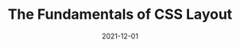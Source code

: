 ---
date: 2021-12-01
draft: true
publisher: chromiumdev
tags:
  - videos
  - css
  - layout
target_url: https://www.youtube.com/watch?v=yMEjLBKyvEg
title: The Fundamentals of CSS Layout
---